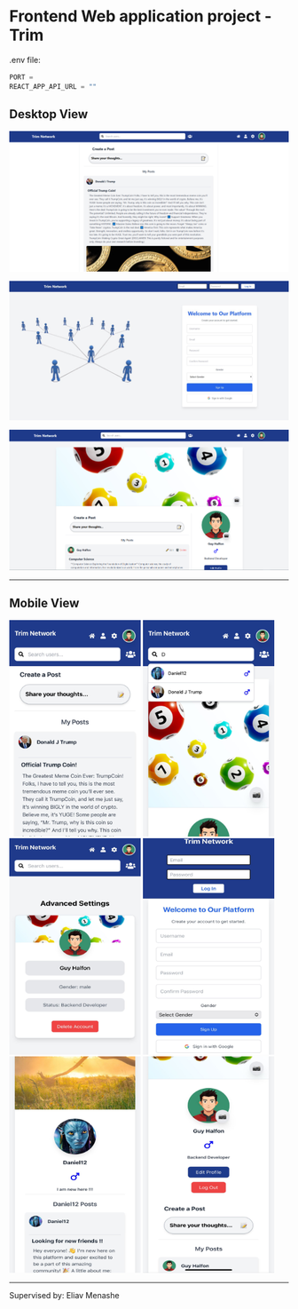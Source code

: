 # Frontend Web application project - Trim

.env file:
```javascript
PORT = 
REACT_APP_API_URL = ""
```

## Desktop View
![My Logo](./src/assests/WelcomeScreen.png "Company")

![My Logo](./src/assests/loginScreenDesktop.jpg "Company")

![My Logo](./src/assests/ProfileScreen.png "Company")

---
## Mobile View

<img src="./src/assests/mobileScreen.jpg" alt="Company" title="Company" width="237" height="390">
<img src="./src/assests/searchScreen.jpg" alt="Company" title="Company" width="237" height="390">
<img src="./src/assests/settingsScreen.jpg" alt="Company" title="Company" width="237" height="390">
<img src="./src/assests/loginScreen.jpg" alt="Company" title="Company" width="237" height="390">
<img src="./src/assests/otherProfileScreen.jpg" alt="Company" title="Company" width="237" height="390">
<img src="./src/assests/profileScreen.jpg" alt="Company" title="Company" width="237" height="390">

---

Supervised by: Eliav Menashe
